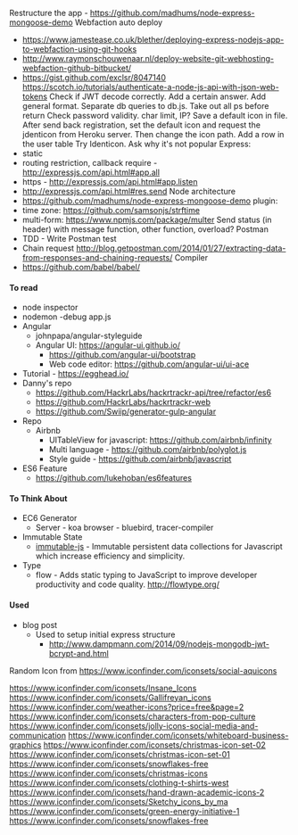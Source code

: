Restructure the app - https://github.com/madhums/node-express-mongoose-demo
Webfaction auto deploy
  - https://www.jamestease.co.uk/blether/deploying-express-nodejs-app-to-webfaction-using-git-hooks
  - http://www.raymonschouwenaar.nl/deploy-website-git-webhosting-webfaction-github-bitbucket/
  - https://gist.github.com/exclsr/8047140
https://scotch.io/tutorials/authenticate-a-node-js-api-with-json-web-tokens
Check if JWT decode correctly. Add a certain answer. Add general format. Separate db queries to db.js. Take out all ps before return
Check password validity. char limit, IP?
Save a default icon in file. After send back registration, set the default icon and request the jdenticon from Heroku server. Then change the icon path. Add a row in the user table
Try Identicon. Ask why it's not popular
Express:
  - static
  - routing restriction, callback require - http://expressjs.com/api.html#app.all
  - https - http://expressjs.com/api.html#app.listen
  - http://expressjs.com/api.html#res.send
Node architecture
  - https://github.com/madhums/node-express-mongoose-demo
plugin:
  - time zone: https://github.com/samsonjs/strftime
  - multi-form: https://www.npmjs.com/package/multer
Send status (in header) with message function, other function, overload?
Postman
  - TDD - Write Postman test
  - Chain request http://blog.getpostman.com/2014/01/27/extracting-data-from-responses-and-chaining-requests/
Compiler
  - https://github.com/babel/babel/


#### To read
- node inspector
- nodemon -debug app.js
- Angular
  - johnpapa/angular-styleguide
  - Angular UI: https://angular-ui.github.io/
    - https://github.com/angular-ui/bootstrap
    - Web code editor: https://github.com/angular-ui/ui-ace
- Tutorial - https://egghead.io/
- Danny's repo
  - https://github.com/HackrLabs/hackrtrackr-api/tree/refactor/es6
  - https://github.com/HackrLabs/hackrtrackr-web
  - https://github.com/Swiip/generator-gulp-angular
- Repo
  - Airbnb
    - UITableView for javascript: https://github.com/airbnb/infinity
    - Multi language - https://github.com/airbnb/polyglot.js
    - Style guide - https://github.com/airbnb/javascript
- ES6 Feature
  - https://github.com/lukehoban/es6features

#### To Think About
- EC6 Generator
  - Server - koa
  browser - bluebird, tracer-compiler
- Immutable State
  - [immutable-js](http://facebook.github.io/immutable-js/) - Immutable persistent data collections for Javascript which increase efficiency and simplicity.
- Type
  - flow - Adds static typing to JavaScript to improve developer productivity and code quality. http://flowtype.org/

#### Used
- blog post
  - Used to setup initial express structure
    - http://www.dampmann.com/2014/09/nodejs-mongodb-jwt-bcrypt-and.html


Random Icon from
https://www.iconfinder.com/iconsets/social-aquicons

https://www.iconfinder.com/iconsets/Insane_Icons
https://www.iconfinder.com/iconsets/Gallifreyan_icons
https://www.iconfinder.com/weather-icons?price=free&page=2
https://www.iconfinder.com/iconsets/characters-from-pop-culture
https://www.iconfinder.com/iconsets/jolly-icons-social-media-and-communication
https://www.iconfinder.com/iconsets/whiteboard-business-graphics
https://www.iconfinder.com/iconsets/christmas-icon-set-02
https://www.iconfinder.com/iconsets/christmas-icon-set-01
https://www.iconfinder.com/iconsets/snowflakes-free
https://www.iconfinder.com/iconsets/christmas-icons
https://www.iconfinder.com/iconsets/clothing-t-shirts-west
https://www.iconfinder.com/iconsets/hand-drawn-academic-icons-2
https://www.iconfinder.com/iconsets/Sketchy_icons_by_ma
https://www.iconfinder.com/iconsets/green-energy-initiative-1
https://www.iconfinder.com/iconsets/snowflakes-free
